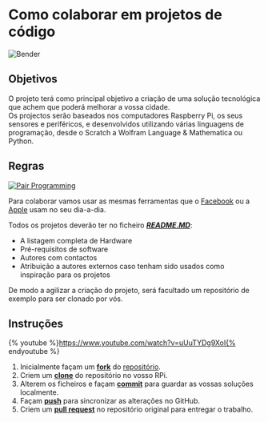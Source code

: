 # Como colaborar em projetos de código

![Bender](https://media.giphy.com/media/ECRWpamBUH3J6/giphy.gif)  
## Objetivos  

O projeto terá como principal objetivo a criação de uma solução tecnológica que achem que poderá melhorar a vossa cidade.  
Os projectos serão baseados nos computadores Raspberry Pi, os seus sensores e periféricos, e desenvolvidos utilizando várias linguagens de programação, desde o Scratch a Wolfram Language & Mathematica ou Python.
    
## Regras
  
[![Pair Programming](http://img.youtube.com/vi/dYBjVTMUQY0/0.jpg)](https://www.youtube.com/watch?v=dYBjVTMUQY0)  
  
Para colaborar vamos usar as mesmas ferramentas que o [Facebook](https://github.com/facebook) ou a [Apple](https://github.com/apple) usam no seu dia-a-dia.  
    
Todos os projetos deverão ter no ficheiro [***README.MD***][README]:  
* A listagem completa de Hardware  
* Pré-requisitos de software  
* Autores com contactos
* Atribuição a autores externos caso tenham sido usados como inspiração para os projetos

De modo a agilizar a criação do projeto, será facultado um repositório de exemplo para ser clonado por vós.

## Instruções  

{% youtube %}https://www.youtube.com/watch?v=uUuTYDg9XoI{% endyoutube %}
  
1. Inicialmente façam um [**fork**][forking] do [repositório][repositorio].
1. Criem um [**clone**][ref-clone] do repositório no vosso RPi.
1. Alterem os ficheiros e façam [**commit**][ref-commit] para guardar as vossas soluções localmente.
1. Façam [**push**][ref-push] para sincronizar as alterações no GitHub.
1. Criem um [**pull request**][pull-request] no repositório original para entregar o trabalho.
  
<!-- Links -->
[README]: https://github.com/Coding4Kids/cidadeinteligente/blob/master/Projetos/CopiaEstaPasta/README.md  
[repositorio]: https://github.com/Coding4Kids/cidadeinteligente
[create-repo]: https://help.github.com/articles/create-a-repo
[private-repos]: /guide/private_repos
[add-to-team-action]: https://github.com/education/teachers_pet/#giving-others-access
[teachers-pet]: https://github.com/education/teachers_pet
[help-add-to-team]: https://help.github.com/articles/adding-organization-members-to-a-team
[help-access-control]: https://help.github.com/articles/what-are-the-different-access-permissions#organization-accounts
[forking]: https://guides.github.com/activities/forking/
[ref-clone]: http://gitref.org/creating/#clone
[ref-commit]: http://gitref.org/basic/#commit
[ref-push]: http://gitref.org/remotes/#push
[pull-request]: https://help.github.com/articles/creating-a-pull-request